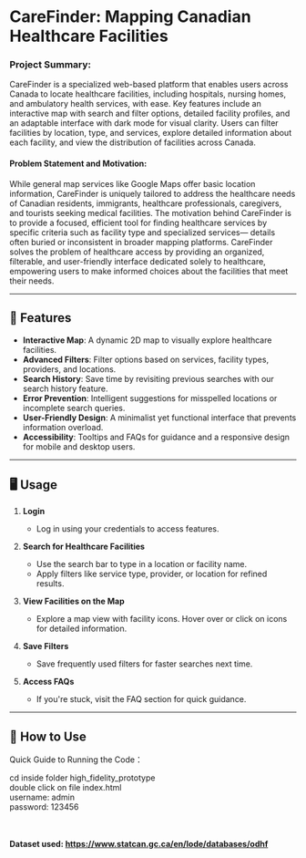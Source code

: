 # CareFinder: Mapping Canadian Healthcare Facilities 

### Project Summary:
CareFinder is a specialized web-based platform that enables users across
Canada to locate healthcare facilities, including hospitals, nursing homes,
and ambulatory health services, with ease. Key features include an
interactive map with search and filter options, detailed facility profiles, and
an adaptable interface with dark mode for visual clarity. Users can filter
facilities by location, type, and services, explore detailed information about
each facility, and view the distribution of facilities across Canada.


#### Problem Statement and Motivation:
While general map services like Google Maps offer basic location
information, CareFinder is uniquely tailored to address the healthcare
needs of Canadian residents, immigrants, healthcare professionals,
caregivers, and tourists seeking medical facilities. The motivation behind
CareFinder is to provide a focused, efficient tool for finding healthcare
services by specific criteria such as facility type and specialized services—
details often buried or inconsistent in broader mapping platforms.
CareFinder solves the problem of healthcare access by providing an
organized, filterable, and user-friendly interface dedicated solely to
healthcare, empowering users to make informed choices about the
facilities that meet their needs.

---

## 🌟 Features  
- **Interactive Map**: A dynamic 2D map to visually explore healthcare facilities.  
- **Advanced Filters**: Filter options based on services, facility types, providers, and locations.  
- **Search History**: Save time by revisiting previous searches with our search history feature.  
- **Error Prevention**: Intelligent suggestions for misspelled locations or incomplete search queries.  
- **User-Friendly Design**: A minimalist yet functional interface that prevents information overload.  
- **Accessibility**: Tooltips and FAQs for guidance and a responsive design for mobile and desktop users.  

---

## 🖥️ Usage

1. **Login**
   - Log in using your credentials to access features.

2. **Search for Healthcare Facilities**
   - Use the search bar to type in a location or facility name.
   - Apply filters like service type, provider, or location for refined results.

3. **View Facilities on the Map**
   - Explore a map view with facility icons. Hover over or click on icons for detailed information.

4. **Save Filters**
   - Save frequently used filters for faster searches next time.

5. **Access FAQs**
   - If you're stuck, visit the FAQ section for quick guidance.
     
---

## 🚀 How to Use  

Quick Guide to Running the Code：

cd inside folder high_fidelity_prototype <br> 
double click on file index.html <br> 
username: admin <br> 
password: 123456 <br> 
<br> <br> 

<b> Dataset used: https://www.statcan.gc.ca/en/lode/databases/odhf
